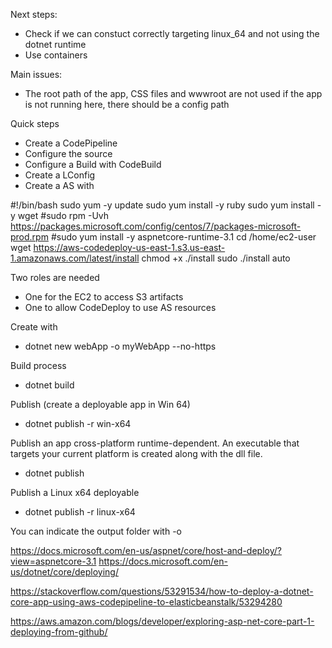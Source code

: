 Next steps:
* Check if we can constuct correctly targeting linux_64 and not using the dotnet runtime 
* Use containers


Main issues:
* The root path of the app, CSS files and wwwroot are not used if the app is not running here, there should be a config path


Quick steps
* Create a CodePipeline
* Configure the source
* Configure a Build with CodeBuild
* Create a LConfig 
* Create a AS with 

#!/bin/bash
sudo yum -y update
sudo yum install -y ruby
sudo yum install -y wget
#sudo rpm -Uvh https://packages.microsoft.com/config/centos/7/packages-microsoft-prod.rpm
#sudo yum install -y aspnetcore-runtime-3.1
cd /home/ec2-user
wget https://aws-codedeploy-us-east-1.s3.us-east-1.amazonaws.com/latest/install
chmod +x ./install
sudo ./install auto

Two roles are needed
* One for the EC2 to access S3 artifacts
* One to allow CodeDeploy to use AS resources


Create with
- dotnet new webApp -o myWebApp --no-https

Build process
- dotnet build

Publish (create a deployable app in Win 64)
- dotnet publish -r win-x64

Publish an app cross-platform runtime-dependent. An executable that targets your current platform is created along with the dll file.
- dotnet publish

Publish a Linux x64 deployable
- dotnet publish -r linux-x64

You can indicate the output folder with -o


https://docs.microsoft.com/en-us/aspnet/core/host-and-deploy/?view=aspnetcore-3.1
https://docs.microsoft.com/en-us/dotnet/core/deploying/


https://stackoverflow.com/questions/53291534/how-to-deploy-a-dotnet-core-app-using-aws-codepipeline-to-elasticbeanstalk/53294280

https://aws.amazon.com/blogs/developer/exploring-asp-net-core-part-1-deploying-from-github/